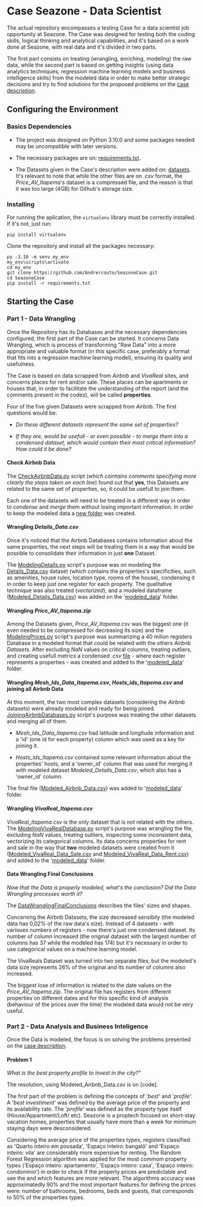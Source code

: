 # Case Seazone - Data Scientist

The actual repository encompasses a testing Case for a data scientist job opportunity at Seazone. The Case was designed for testing both the coding skills, logical thinking and analytical capabilities, and it's based on a work done at Seazone, with real data and it's divided in two parts.

The first part consists on treating (wrangling, enriching, modeling) the raw data, while the second part is based on getting insights (using data analytics techniques, regression machine learning models and business intelligence skills) from the modeled data in order to make better strategic decisions and try to find solutions for the proposed problems on the [case description](https://github.com/Andrercouto/SeazoneCase/blob/main/references/seazone_code_challenge.pdf).



## Configuring the Environment

### Basics Dependencies

 - The project was designed on Python 3.10.0 and some packages needed may be uncompatible with later versions.

 - The necessary packages are on: [requirements.txt](https://github.com/Andrercouto/SeazoneCase/blob/main/requirements.txt).

 - The Datasets given in the Case's description were added on: [datasets](https://github.com/Andrercouto/SeazoneCase/tree/main/data). It's relevant to note that while the other files are on *.csv* format, the *Price_AV_Itapema*'s dataset is a compressed file, and the reason is that it was too large (4GB) for Github's storage size.

### Installing

For running the aplication, the <code>virtualenv</code> library must be correctly installed. If it's not, just run:

<code>pip install virtualenv</code>

Clone the repository and install all the packages necessary:

```
py -3.10 -m venv my_env 
my_env\scripts\activate 
cd my_env
git clone https://github.com/Andrercouto/SeazoneCase.git 
cd SeazoneCase
pip install -r requirements.txt
```

## Starting the Case

### Part 1 - Data Wrangling

Once the Repository has its Databases and the necessary dependencies configured, the first part of the Case can be started. It concerns Data Wrangling, which is process of transforming "Raw Data" into a more appropriate and valuable format (in this specific case, preferably a format that fits into a regression machine learning model), ensuring its quality and usefulness. 

The Case is based on data scrapped from *Airbnb* and *VivaReal* sites, and concerns places for rent and/or sale. These places can be apartments or houses that, in order to facilitate the understanding of the report (and the comments present in the codes), will be called **properties**.

Four of the five given Datasets were scrapped from *Airbnb*. The first questions would be: 

- *Do these different datasets represent the same set of properties?*

- *If they are, would be usefull - or even possible - to merge them into a condensed dataset, which would contain their most critical information? How could it be done?*

#### Check Airbnb Data

The [CheckAirbnbData.py](https://github.com/Andrercouto/SeazoneCase/blob/main/Scripts/DataWrangling/CheckAirbnbData.py) script (*which cointains comments specifying more clearly the steps taken on each line*) found out that **yes**, this Datasets are related to the same set of properties, so, it could be usefull to join them.

Each one of the datasets will need to be treated in a different way in order to *condense* and *merge* them without losing important information. In order to keep the modeled data a [new folder](https://github.com/Andrercouto/SeazoneCase/tree/main/modeled_data) was created.

#### Wrangling *Details_Data.csv*

Once it's noticed that the Airbnb Databases contains information about the same properties, the next steps will be treating them in a way that would be possible to consolidate their information in just **one** Dataset.

The [ModelingDetails.py](https://github.com/Andrercouto/SeazoneCase/blob/main/Scripts/DataWrangling/ModelingDetails.py) script's purpose was on modeling the [Details_Data.csv](https://github.com/Andrercouto/SeazoneCase/blob/main/raw_data/Details_Data.csv) dataset (which contains the properties's specificities, such as amenities, house rules, location type, rooms of the house), condensing it in order to keep just one register for each property. The qualitative technique was also treated (*vectorized*), and a modeled dataframe ([Modeled_Details_Data.csv](https://github.com/Andrercouto/SeazoneCase/blob/main/modeled_data/Modeled_Details_Data.csv)) was added on the '[modeled_data](https://github.com/Andrercouto/SeazoneCase/blob/main/modeled_data)' folder.

#### Wrangling *Price_AV_Itapema.zip*

Among the Datasets given, *Price_AV_Itapema.csv* was the biggest one (it even needed to be compressed for decreasing its size) and the [ModelingPrices.py](https://github.com/Andrercouto/SeazoneCase/blob/main/Scripts/DataWrangling/ModelingPrices.py) script's purpose was summarizing a 40 milion registers Database in a modeled format that could be related with the others *Airbnb Datasets*. After excluding *NaN* values on critical columns, treating outliers, and creating usefull metrics a condensed *.csv* [file](https://github.com/Andrercouto/SeazoneCase/blob/main/modeled_data/Modeled_Prices_Data.csv) - where each register represents a properties - was created and added to the '[modeled_data](https://github.com/Andrercouto/SeazoneCase/blob/main/modeled_data)' folder.

#### Wrangling *Mesh_Ids_Data_Itapema.csv*, *Hosts_ids_Itapema.csv* and joining all Airbnb Data

At this moment, the two most complex datasets (considering the *Airbnb* datasets) were already modeled and ready for being joined. [JoiningAirbnbDatabases.py](https://github.com/Andrercouto/SeazoneCase/blob/main/Scripts/DataWrangling/JoiningAirbnbDatabases.py) script's purpose was treating the other datasets and merging all of them.

 - *Mesh_Ids_Data_Itapema.csv* had latitude and longitude information and a 'id' (one id for each property) column which was used as a key for joining it.

- *Hosts_ids_Itapema.csv* contained some relevant information about the properties' hosts, and a 'owner_id' column that was used for merging it with modeled dataset *Modeled_Details_Data.csv*, which also has a 'owner_id' column. 

The final file ([Modeled_Airbnb_Data.csv](https://github.com/Andrercouto/SeazoneCase/blob/main/modeled_data/Modeled_Airbnb_Data.csv)) was added to '[modeled_data](https://github.com/Andrercouto/SeazoneCase/blob/main/modeled_data)' folder.


#### Wrangling *VivaReal_Itapema.csv*

*VivaReal_Itapema.csv* is the only dataset that is not related with the others. The [ModelingVivaRealDatabase.py](https://github.com/Andrercouto/SeazoneCase/blob/main/Scripts/DataWrangling/ModelingVivaRealDatabase.py) script's purpose was wrangling the file, excluding *NaN* values, treating outliers, inspecting some inconsistent data, vectorizing its categorical columns. Its data concerns properties for rent and sale in the way that **two** modeled datasets were created from it ([Modeled_VivaReal_Data_Sale.csv](https://github.com/Andrercouto/SeazoneCase/blob/main/modeled_data/Modeled_VivaReal_Data_Sale.csv) and [Modeled_VivaReal_Data_Rent.csv](https://github.com/Andrercouto/SeazoneCase/blob/main/modeled_data/Modeled_VivaReal_Data_Rent.csv)) and added to the '[modeled_data](https://github.com/Andrercouto/SeazoneCase/blob/main/modeled_data)' folder.


#### Data Wrangling Final Conclusions

*Now that the Data is properly modeled, what's the conclusion? Did the Data Wrangling processes worth it?*

The [DataWranglingFinalConclusions](https://github.com/Andrercouto/SeazoneCase/blob/main/Scripts/DataWrangling/DataWranglingFinalConclusions.py) describes the files' sizes and shapes. 

Concerning the Airbnb Datasets, the size decreased sensibily (the modeled data has 0,02% of the raw data's size). Instead of 4 datasets - with varioues numbers of registers - now there's just one condensed dataset. Its number of column increased (the original dataset with the largest number of columns has 37 while the modeled has 174) but it's necessary in order to use categorical values on a machine learning model.

The VivaReals Dataset was turned into two separate files, but the modeled's data size represents 26% of the original and its number of columns also increased.

The biggest lose of information is related to the date values on the *Price_AV_Itapema.zip*. The original file has registers from different properties on different dates and for this specific kind of analysis (behaviour of the prices over the time) the modeled data would not be very useful.


### Part 2 - Data Analysis and Business Inteligence

Once the Data is modeled, the focus is on solving the problems presented on the [case description](https://github.com/Andrercouto/SeazoneCase/blob/main/references/seazone_code_challenge.pdf).

#### Problem 1

*What is the best property profile to invest in the city?"*

The resolution, using Modeled_Airbnb_Data.csv is on [code].

The first part of the problem is defining the concepts of '*best*' and '*profile*'.  A '*best investiment*' was defined by the average price of the property and its availability rate. The '*profile*' was defined as the property type itself (House/Appartment/Loft/ etc). Seazone is a proptech focused on short-stay vacation homes, properties that usually have more than a week for minimum staying days were desconsidered.

Considering the average price of the properties types, registers classified as 'Quarto inteiro em pousada', 'Espaço inteiro: bangalô' and 'Espaço inteiro: vila' are considerably more expensive for renting. The Random Forest Regression algorithm was applied for the most commom property types ('Espaço inteiro: apartamento', 'Espaço inteiro: casa', 'Espaço inteiro: condomínio') in order to check if the property prices are predictable and see the and which features are
 more relevant. The algorithms accuracy was approximatedly 90% and the most important features for defining the prices were: number of bathrooms, bedrooms, beds and guests, that corresponds to 50% of the properties types.